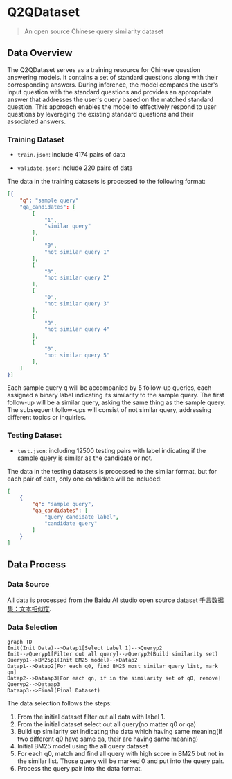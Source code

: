 # Q2QDataset

> An open source Chinese query similarity dataset

## Data Overview

The Q2QDataset serves as a training resource for Chinese question answering models. It contains a set of standard questions along with their corresponding answers. During inference, the model compares the user's input question with the standard questions and provides an appropriate answer that addresses the user's query based on the matched standard question. This approach enables the model to effectively respond to user questions by leveraging the existing standard questions and their associated answers.

### Training Dataset

+ `train.json`: include 4174 pairs of data

+ `validate.json`: include 220 pairs of data

The data in the training datasets is processed to the following format:

```json
[{
    "q": "sample query"
    "qa_candidates": [
        [
            "1",
            "similar query"
        ],
        [
            "0",
            "not similar query 1"
        ],
        [
            "0",
            "not similar query 2"
        ],
        [
            "0",
            "not similar query 3"
        ],
        [
            "0",
            "not similar query 4"
        ],
        [
            "0",
            "not similar query 5"
        ],
    ]
}]
```

Each sample query q will be accompanied by 5 follow-up queries, each assigned a binary label indicating its similarity to the sample query. The first follow-up will be a similar query, asking the same thing as the sample query. The subsequent follow-ups will consist of not similar query, addressing different topics or inquiries.

### Testing Dataset

+ `test.json`: including 12500 testing pairs with label indicating if the sample query is similar as the candidate or not.

The data in the testing datasets is processed to the similar format, but for each pair of data, only one candidate will be included:

```json
[
    {
        "q": "sample query",
        "qa_candidates": [
            "query candidate label",
            "candidate query"
        ]
    }
]
```

## Data Process

### Data Source

All data is processed from the Baidu AI studio open source dataset [千言数据集：文本相似度](https://aistudio.baidu.com/aistudio/competition/detail/45/0/task-definition).

### Data Selection

```mermaid
graph TD
Init(Init Data)-->Datap1[Select Label 1]-->Queryp2
Init-->Queryp1[Filter out all query]-->Queryp2(Build similarity set)
Queryp1-->BM25p1(Init BM25 model)-->Datap2
Datap1-->Datap2[For each q0, find BM25 most similar query list, mark qn]
Datap2-->Dataap3[For each qn, if in the similarity set of q0, remove]
Queryp2-->Dataap3
Dataap3-->Final(Final Dataset)
```

The data selection follows the steps:

1. From the initial dataset filter out all data with label 1.
2. From the initial dataset select out all query(no matter q0 or qa)
3. Build up similarity set indicating the data which having same meaning(If two different q0 have same qa, their are having same meaning)
4. Initial BM25 model using the all query dataset
5. For each q0, match and find all query with high score in BM25 but not in the similar list. Those query will be marked 0 and put into the query pair.
6. Process the query pair into the data format.